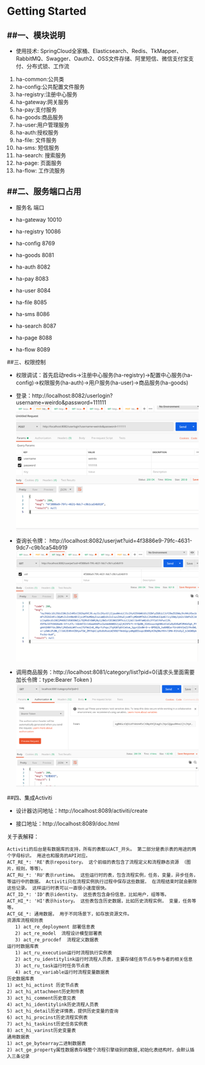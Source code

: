 # Getting Started


##一、模块说明
-------------
* 使用技术: SpringCloud全家桶、Elasticsearch、Redis、TkMapper、RabbitMQ、Swagger、Oauth2、OSS文件存储、阿里短信、微信支付宝支付、分布式锁、工作流
1. ha-common:公共类
2. ha-config:公共配置文件服务
3. ha-registry:注册中心服务
4. ha-gateway:网关服务
5. ha-pay:支付服务
6. ha-goods:商品服务
7. ha-user:用户管理服务
8. ha-auth:授权服务
9. ha-file: 文件服务
10. ha-sms: 短信服务
11. ha-search: 搜索服务
12. ha-page: 页面服务
13. ha-flow: 工作流服务


##二、服务端口占用
-------------

* 服务名          端口
  
* ha-gateway            10010
* ha-registry           10086
* ha-config             8769
* ha-goods              8081
* ha-auth               8082
* ha-pay                8083
* ha-user               8084
* ha-file               8085
* ha-sms                8086
* ha-search             8087
* ha-page               8088
* ha-flow               8089


##三、权限控制
* 权限调试：首先启动redis->注册中心服务(ha-registry)->配置中心服务(ha-config)->权限服务(ha-auth)->用户服务(ha-user)->商品服务(ha-goods)

* 登录：http://localhost:8082/userlogin?username=weirdo&password=111111
![](assets/img/login.png)



* 查询长令牌： http://localhost:8082/userjwt?uid=4f3886e9-79fc-4631-9dc7-c9b1ca54b919
![](assets/img/userInfo.png)


* 调用商品服务：http://localhost:8081/category/list?pid=0(请求头里面需要加长令牌：type:Bearer Token  )
![](assets/img/getGoods.png)

##四、集成Activiti
* 设计器访问地址：http://localhost:8089/activiti/create

* 接口地址：http://localhost:8089/doc.html

关于表解释：

    Activiti的后台是有数据库的支持，所有的表都以ACT_开头。 第二部分是表示表的用途的两个字母标识。 用途也和服务的API对应。
    ACT_RE_*: 'RE'表示repository。 这个前缀的表包含了流程定义和流程静态资源 （图片，规则，等等）。
    ACT_RU_*: 'RU'表示runtime。 这些运行时的表，包含流程实例，任务，变量，异步任务，等运行中的数据。 Activiti只在流程实例执行过程中保存这些数据， 在流程结束时就会删除这些记录。 这样运行时表可以一直很小速度很快。
    ACT_ID_*: 'ID'表示identity。 这些表包含身份信息，比如用户，组等等。
    ACT_HI_*: 'HI'表示history。 这些表包含历史数据，比如历史流程实例， 变量，任务等等。
    ACT_GE_*: 通用数据， 用于不同场景下，如存放资源文件。
    资源库流程规则表
       1) act_re_deployment 部署信息表
       2) act_re_model  流程设计模型部署表
       3) act_re_procdef  流程定义数据表
    运行时数据库表
       1) act_ru_execution运行时流程执行实例表
       2) act_ru_identitylink运行时流程人员表，主要存储任务节点与参与者的相关信息
       3) act_ru_task运行时任务节点表
       4) act_ru_variable运行时流程变量数据表
    历史数据库表
    1) act_hi_actinst 历史节点表
    2) act_hi_attachment历史附件表
    3) act_hi_comment历史意见表
    4) act_hi_identitylink历史流程人员表
    5) act_hi_detail历史详情表，提供历史变量的查询
    6) act_hi_procinst历史流程实例表
    7) act_hi_taskinst历史任务实例表
    8) act_hi_varinst历史变量表
    通用数据表
    1) act_ge_bytearray二进制数据表
    2) act_ge_property属性数据表存储整个流程引擎级别的数据,初始化表结构时，会默认插入三条记录
    
    
    
    
    






